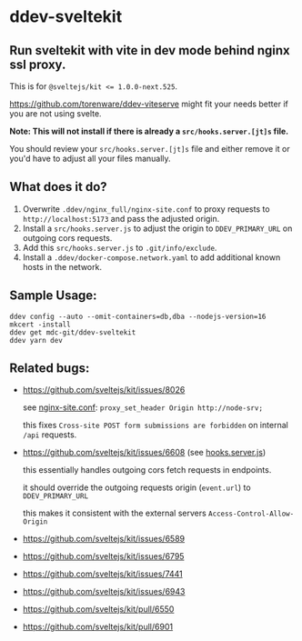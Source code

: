 # ddev-sveltekit

## Run sveltekit with vite in dev mode behind nginx ssl proxy. 

This is for `@sveltejs/kit <= 1.0.0-next.525`. 

https://github.com/torenware/ddev-viteserve might fit your needs better if you are not using svelte.

**Note: This will not install if there is already a `src/hooks.server.[jt]s` file.**

You should review your `src/hooks.server.[jt]s` file and either remove it or you'd have to adjust all your files manually.

## What does it do?

1. Overwrite `.ddev/nginx_full/nginx-site.conf` to proxy requests to `http://localhost:5173` and pass the adjusted origin.
2. Install a `src/hooks.server.js` to adjust the origin to `DDEV_PRIMARY_URL` on outgoing cors requests.
3. Add this `src/hooks.server.js` to `.git/info/exclude`.
4. Install a `.ddev/docker-compose.network.yaml` to add additional known hosts in the network.

## Sample Usage:

```
ddev config --auto --omit-containers=db,dba --nodejs-version=16 
mkcert -install
ddev get mdc-git/ddev-sveltekit
ddev yarn dev
```

## Related bugs:

- https://github.com/sveltejs/kit/issues/8026
  
  see [nginx-site.conf](https://github.com/mdc-git/ddev-sveltekit/blob/master/nginx_full/nginx-site.conf): `proxy_set_header Origin http://node-srv;`
  
  this fixes `Cross-site POST form submissions are forbidden` on internal `/api` requests.
  
  
- https://github.com/sveltejs/kit/issues/6608 (see [hooks.server.js](https://github.com/mdc-git/ddev-sveltekit/blob/master/sveltekit/hooks.server.js))

  this essentially handles outgoing cors fetch requests in endpoints.
  
  it should override the outgoing requests origin (`event.url`) to `DDEV_PRIMARY_URL`
  
  this makes it consistent with the external servers `Access-Control-Allow-Origin`

- https://github.com/sveltejs/kit/issues/6589 
- https://github.com/sveltejs/kit/issues/6795
- https://github.com/sveltejs/kit/issues/7441
- https://github.com/sveltejs/kit/issues/6943
- https://github.com/sveltejs/kit/pull/6550
- https://github.com/sveltejs/kit/pull/6901
